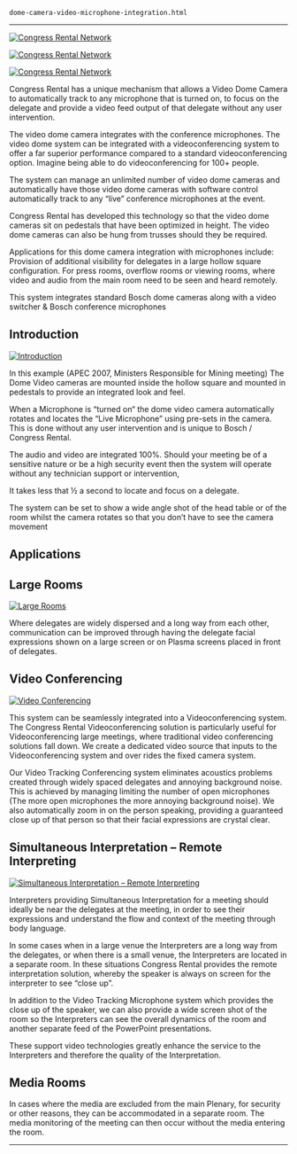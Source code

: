 
    dome-camera-video-microphone-integration.html
----------------------------------------------------------

[ ![Congress Rental Network](/wp-content/uploads/2011/09/113.jpg)](/wp-content/uploads/2011/09/113.jpg)

[ ![Congress Rental Network](/wp-content/uploads/2011/09/23.jpg)](/wp-content/uploads/2011/09/23.jpg)

[ ![Congress Rental Network](/wp-content/uploads/2011/09/32.jpg)](/wp-content/uploads/2011/09/32.jpg)

Congress Rental has a unique mechanism that allows a Video Dome Camera to automatically track to any microphone that is turned on, to focus on the delegate and provide a video feed output of that delegate without any user intervention.

The video dome camera integrates with the conference microphones. The video dome system can be integrated with a videoconferencing system to offer a far superior performance compared to a standard videoconferencing option. Imagine being able to do videoconferencing for 100+ people.

The system can manage an unlimited number of video dome cameras and automatically have those video dome cameras with software control automatically track to any &ldquo;live&rdquo; conference microphones at the event.

Congress Rental has developed this technology so that the video dome cameras sit on pedestals that have been optimized in height. The video dome cameras can also be hung from trusses should they be required.

Applications for this dome camera integration with microphones include: Provision of additional visibility for delegates in a large hollow square configuration. For press rooms, overflow rooms or viewing rooms, where video and audio from the main room need to be seen and heard remotely.

This system integrates standard Bosch dome cameras along with a video switcher &amp; Bosch conference microphones

## Introduction

[ ![Introduction](/wp-content/uploads/2011/09/113.jpg)](/wp-content/uploads/2011/09/113.jpg)

In this example (APEC 2007, Ministers Responsible for Mining meeting) The Dome Video cameras are mounted inside the hollow square and mounted in pedestals to provide an integrated look and feel.

When a Microphone is &ldquo;turned on&ldquo; the dome video camera automatically rotates and locates the &ldquo;Live Microphone&rdquo; using pre-sets in the camera. This is done without any user intervention and is unique to Bosch / Congress Rental.

The audio and video are integrated 100%. Should your meeting be of a sensitive nature or be a high security event then the system will operate without any technician support or intervention,

It takes less that ½ a second to locate and focus on a delegate.

The system can be set to show a wide angle shot of the head table or of the room whilst the camera rotates so that you don’t have to see the camera movement

## Applications

## Large Rooms

[ ![Large Rooms](/wp-content/uploads/2011/09/114.jpg)](/wp-content/uploads/2011/09/114.jpg)

Where delegates are widely dispersed and a long way from each other, communication can be improved through having the delegate facial expressions shown on a large screen or on Plasma screens placed in front of delegates.

## Video Conferencing

[ ![Video Conferencing](/wp-content/uploads/2011/09/27.jpg)](/wp-content/uploads/2011/09/27.jpg)

This system can be seamlessly integrated into a Videoconferencing system. The Congress Rental Videoconferencing solution is particularly useful for Videoconferencing large meetings, where traditional video conferencing solutions fall down. We create a dedicated video source that inputs to the Videoconferencing system and over rides the fixed camera system.

Our Video Tracking Conferencing system eliminates acoustics problems created through widely spaced delegates and annoying background noise. This is achieved by managing limiting the number of open microphones (The more open microphones the more annoying background noise). We also automatically zoom in on the person speaking, providing a guaranteed close up of that person so that their facial expressions are crystal clear.

## Simultaneous Interpretation – Remote Interpreting

[ ![Simultaneous Interpretation – Remote Interpreting](/wp-content/uploads/2011/09/115-249x300.jpg)](/wp-content/uploads/2011/09/115.jpg)

Interpreters providing Simultaneous Interpretation for a meeting should ideally be near the delegates at the meeting, in order to see their expressions and understand the flow and context of the meeting through body language.

In some cases when in a large venue the Interpreters are a long way from the delegates, or when there is a small venue, the Interpreters are located in a separate room. In these situations Congress Rental provides the remote interpretation solution, whereby the speaker is always on screen for the interpreter to see &ldquo;close up&rdquo;.

In addition to the Video Tracking Microphone system which provides the close up of the speaker, we can also provide a wide screen shot of the room so the Interpreters can see the overall dynamics of the room and another separate feed of the PowerPoint presentations.

These support video technologies greatly enhance the service to the Interpreters and therefore the quality of the Interpretation.

## Media Rooms

In cases where the media are excluded from the main Plenary, for security or other reasons, they can be accommodated in a separate room. The media monitoring of the meeting can then occur without the media entering the room.




----------------------------------------------------------
